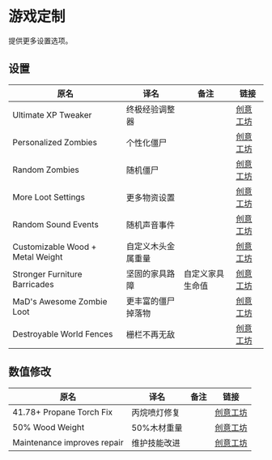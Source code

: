 # 游戏定制

提供更多设置选项。

## 设置

| 原名                             | 译名               | 备注             | 链接                                                                          |
| -------------------------------- | ------------------ | ---------------- | ----------------------------------------------------------------------------- |
| Ultimate XP Tweaker              | 终极经验调整器     |                  | [创意工坊](https://steamcommunity.com/sharedfiles/filedetails/?id=2827283808) |
| Personalized Zombies             | 个性化僵尸         |                  | [创意工坊](https://steamcommunity.com/sharedfiles/filedetails/?id=2851295427) |
| Random Zombies                   | 随机僵尸           |                  | [创意工坊](https://steamcommunity.com/sharedfiles/filedetails/?id=2818577583) |
| More Loot Settings               | 更多物资设置       |                  | [创意工坊](https://steamcommunity.com/sharedfiles/filedetails/?id=2812491628) |
| Random Sound Events              | 随机声音事件       |                  | [创意工坊](https://steamcommunity.com/sharedfiles/filedetails/?id=2834231099) |
| Customizable Wood + Metal Weight | 自定义木头金属重量 |                  | [创意工坊](https://steamcommunity.com/sharedfiles/filedetails/?id=2932679836) |
| Stronger Furniture Barricades    | 坚固的家具路障     | 自定义家具生命值 | [创意工坊](https://steamcommunity.com/sharedfiles/filedetails/?id=2945474081) |
| MaD's Awesome Zombie Loot        | 更丰富的僵尸掉落物 |                  | [创意工坊](https://steamcommunity.com/sharedfiles/filedetails/?id=2892563252) |
| Destroyable World Fences         | 栅栏不再无敌       |                  | [创意工坊](https://steamcommunity.com/sharedfiles/filedetails/?id=2919436296) |

## 数值修改

| 原名                        | 译名         | 备注 | 链接                                                                          |
| --------------------------- | ------------ | ---- | ----------------------------------------------------------------------------- |
| 41.78+ Propane Torch Fix    | 丙烷喷灯修复 |      | [创意工坊](https://steamcommunity.com/sharedfiles/filedetails/?id=2883755057) |
| 50% Wood Weight             | 50%木材重量  |      | [创意工坊](https://steamcommunity.com/sharedfiles/filedetails/?id=2377867605) |
| Maintenance improves repair | 维护技能改进 |      | [创意工坊](https://steamcommunity.com/sharedfiles/filedetails/?id=2920089312) |
